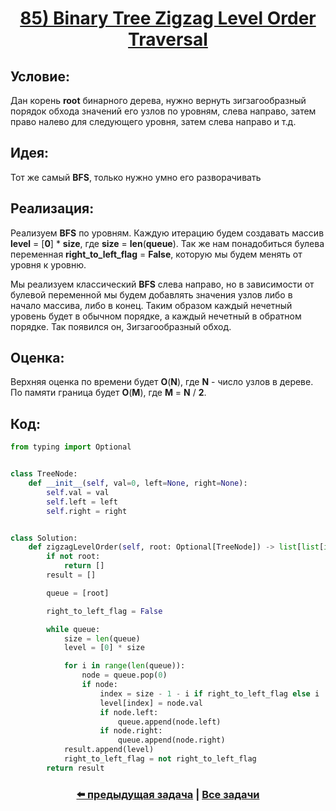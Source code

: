 <div align='center'>
<h1><a href='https://leetcode.com/problems/binary-tree-zigzag-level-order-traversal/description/'><strong>85) Binary Tree Zigzag Level Order Traversal</strong></a></h1>
</div>

## **Условие:**

Дан корень **root** бинарного дерева, нужно вернуть зигзагообразный порядок обхода значений его узлов по уровням, слева направо, затем право налево для следующего уровня, затем слева направо и т.д.

## **Идея:**

Тот же самый **BFS**, только нужно умно его разворачивать

## **Реализация:**

Реализуем **BFS** по уровням. Каждую итерацию будем создавать массив **level** = [**0**] * **size**, где **size** = **len**(**queue**). Так же нам понадобиться булева переменная **right_to_left_flag** = **False**, которую мы будем менять от уровня к уровню.

Мы реализуем классический **BFS** слева направо, но в зависимости от булевой переменной мы будем добавлять значения узлов либо в начало массива, либо в конец. Таким образом каждый нечетный уровень будет в обычном порядке, а каждый нечетный в обратном порядке. Так появился он, Зигзагообразный обход.



## **Оценка:**

Верхняя оценка по времени будет **O**(**N**), где **N** - число узлов в дереве. По памяти граница будет **O**(**M**), где **M** = **N** / **2**.

## Код:
```python
from typing import Optional


class TreeNode:
    def __init__(self, val=0, left=None, right=None):
        self.val = val
        self.left = left
        self.right = right


class Solution:
    def zigzagLevelOrder(self, root: Optional[TreeNode]) -> list[list[int]]:
        if not root:
            return []
        result = []

        queue = [root]

        right_to_left_flag = False

        while queue:
            size = len(queue)
            level = [0] * size

            for i in range(len(queue)):
                node = queue.pop(0)
                if node:
                    index = size - 1 - i if right_to_left_flag else i
                    level[index] = node.val
                    if node.left:
                        queue.append(node.left)
                    if node.right:
                        queue.append(node.right)
            result.append(level)
            right_to_left_flag = not right_to_left_flag
        return result

```

<div align='center'><h3><a href='https://github.com/TAskMAster339/PythonAlgorithms/tree/main/84.Binary%20Tree%20Level%20Order%20Traversal'>⬅️ предыдущая задача</a>&nbsp;|&nbsp;<a href='https://github.com/TAskMAster339/PythonAlgorithms/tree/main/README.md'>Все задачи</a></h3></div>